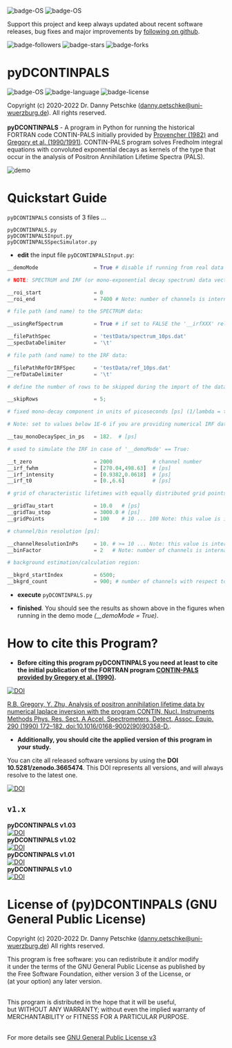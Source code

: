 ![badge-OS](https://img.shields.io/badge/OS-tested%20under%20Windows%2010-brightgreen)
![badge-OS](https://img.shields.io/badge/OS-tested%20under%20Windows%2011-brightgreen)

Support this project and keep always updated about recent software releases, bug fixes and major improvements by [following on github](https://github.com/dpscience?tab=followers).

![badge-followers](https://img.shields.io/github/followers/dpscience?style=social)
![badge-stars](https://img.shields.io/github/stars/dpscience/DCONTINPALS?style=social)
![badge-forks](https://img.shields.io/github/forks/dpscience/DCONTINPALS?style=social)

# pyDCONTINPALS

![badge-OS](https://img.shields.io/badge/OS-Windows-blue)
![badge-language](https://img.shields.io/badge/language-Python-blue)
![badge-license](https://img.shields.io/badge/license-GPL-blue)

Copyright (c) 2020-2022 Dr. Danny Petschke (danny.petschke@uni-wuerzburg.de). All rights reserved.<br><br>
<b>pyDCONTINPALS</b> - A program in Python for running the historical FORTRAN code CONTIN-PALS initially provided by [Provencher (1982)](https://www.sciencedirect.com/science/article/abs/pii/0010465582901746) and [Gregory et al. (1990/](https://www.sciencedirect.com/science/article/abs/pii/016890029090358D)[1991)](https://www.sciencedirect.com/science/article/abs/pii/016890029190367Y). CONTIN-PALS program solves Fredholm integral equations with convoluted exponential decays as kernels of the type that occur in the analysis of Positron Annihilation Lifetime Spectra (PALS).<br>

![demo](https://github.com/dpscience/DCONTINPALS/blob/cef7dea07b87d1b878eec602a3c070a8d5555636/demo.png)

# Quickstart Guide

`pyDCONTINPALS` consists of 3 files ...<br>

`pyDCONTINPALS.py`<br>
`pyDCONTINPALSInput.py`<br>
`pyDCONTINPALSSpecSimulator.py`<br>

* <b>edit</b> the input file `pyDCONTINPALSInput.py`:

```python
__demoMode                  = True # disable if running from real data

# NOTE: SPECTRUM and IRF (or mono-exponential decay spectrum) data vectors require equal length!

__roi_start                 = 0
__roi_end                   = 7400 # Note: number of channels is internally limited by CONTIN to <= 4000, so adjust the '__binFactor' in order to fit the given number of channels into this range

# file path (and name) to the SPECTRUM data:

__usingRefSpectrum          = True # if set to FALSE the '__irfXXX' related parameters are considered

__filePathSpec              = 'testData/spectrum_10ps.dat'
__specDataDelimiter         = '\t'

# file path (and name) to the IRF data:

__filePathRefOrIRFSpec      = 'testData/ref_10ps.dat'
__refDataDelimiter          = '\t'

# define the number of rows to be skipped during the import of the data (e.g. for ignoring the header entries):

__skipRows                  = 5;

# fixed mono-decay component in units of picoseconds [ps] (1/lambda = tau):

# Note: set to values below 1E-6 if you are providing numerical IRF data as input otherwise the decay rate in [ps]: 

__tau_monoDecaySpec_in_ps   = 182.  # [ps]

# used to simulate the IRF in case of '__demoMode' == True:

__t_zero                    = 2000             # channel number 
__irf_fwhm                  = [270.04,498.63]  # [ps]
__irf_intensity             = [0.9382,0.0618]  # [ps]
__irf_t0                    = [0.,6.6]         # [ps]

# grid of characteristic lifetimes with equally distributed grid points defining the resulting intensity spectrum to be expected as output:

__gridTau_start             = 10.0   # [ps]
__gridTau_stop              = 3000.0 # [ps]
__gridPoints                = 100    # 10 ... 100 Note: this value is internally limited by CONTIN

# channel/bin resolution [ps]:

__channelResolutionInPs     = 10. # >= 10 ... Note: this value is internally limited by CONTIN. If lower, increase '__binFactor' to fit into this range
__binFactor                 = 2   # Note: number of channels is internally limited by CONTIN to <= 4000, so adjust the '__binFactor' in order to fit the given number of channels into this range

# background estimation/calculation region:

__bkgrd_startIndex          = 6500;
__bkgrd_count               = 900; # number of channels with respect to the 'startIndex''
```
* <b>execute</b> `pyDCONTINPALS.py`<br>

* <b>finished</b>. You should see the results as shown above in the figures when running in the demo mode <i>(__demoMode = True)</i>.

# How to cite this Program?

* <b>Before citing this program <b>pyDCONTINPALS</b> you need at least to cite the initial publication of the FORTRAN program [CONTIN-PALS provided by Gregory et al. (1990)](https://www.sciencedirect.com/science/article/abs/pii/016890029090358D).</b>

[![DOI](https://img.shields.io/badge/DOI-10.1016%2F0168--9002(90)90358--D-yellowgreen)](https://www.sciencedirect.com/science/article/abs/pii/016890029090358D)

[R.B. Gregory, Y. Zhu, Analysis of positron annihilation lifetime data by numerical laplace inversion with the program CONTIN, Nucl. Instruments Methods Phys. Res. Sect. A Accel. Spectrometers, Detect. Assoc. Equip. 290 (1990) 172–182. doi:10.1016/0168-9002(90)90358-D.](https://doi.org/10.1016/0168-9002(90)90358-D).

* <b>Additionally, you should cite the applied version of this program in your study.</b><br>

You can cite all released software versions by using the <b>DOI 10.5281/zenodo.3665474</b>. This DOI represents all versions, and will always resolve to the latest one.<br>

[![DOI](https://zenodo.org/badge/DOI/10.5281/zenodo.3665474.svg)](https://doi.org/10.5281/zenodo.3665475)

## ``v1.x``
<b>pyDCONTINPALS v1.03</b><br>[![DOI](https://zenodo.org/badge/DOI/10.5281/zenodo.4630108.svg)](https://doi.org/10.5281/zenodo.4630108)<br>
<b>pyDCONTINPALS v1.02</b><br>[![DOI](https://zenodo.org/badge/DOI/10.5281/zenodo.4630108.svg)](https://doi.org/10.5281/zenodo.4630108)<br>
<b>pyDCONTINPALS v1.01</b><br>[![DOI](https://zenodo.org/badge/DOI/10.5281/zenodo.4452238.svg)](https://doi.org/10.5281/zenodo.4452238)<br>
<b>pyDCONTINPALS v1.0</b><br>[![DOI](https://zenodo.org/badge/DOI/10.5281/zenodo.3665475.svg)](https://doi.org/10.5281/zenodo.3665475)<br>
 
 # License of (py)DCONTINPALS (GNU General Public License) 
 Copyright (c) 2020-2022 Dr. Danny Petschke (danny.petschke@uni-wuerzburg.de) All rights reserved.<br>

<p align="justify">This program is free software: you can redistribute it and/or modify<br>
it under the terms of the GNU General Public License as published by<br>
the Free Software Foundation, either version 3 of the License, or<br>
(at your option) any later version.<br><br>

This program is distributed in the hope that it will be useful,<br>
but WITHOUT ANY WARRANTY; without even the implied warranty of<br>
MERCHANTABILITY or FITNESS FOR A PARTICULAR PURPOSE.<br><br></p>

For more details see [GNU General Public License v3](https://www.gnu.org/licenses/gpl-3.0)
